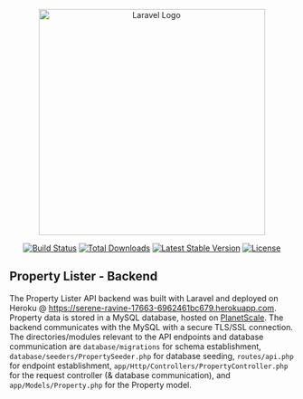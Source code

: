 <p align="center"><a href="https://laravel.com" target="_blank"><img src="https://raw.githubusercontent.com/laravel/art/master/logo-lockup/5%20SVG/2%20CMYK/1%20Full%20Color/laravel-logolockup-cmyk-red.svg" width="400" alt="Laravel Logo"></a></p>

<p align="center">
<a href="https://github.com/laravel/framework/actions"><img src="https://github.com/laravel/framework/workflows/tests/badge.svg" alt="Build Status"></a>
<a href="https://packagist.org/packages/laravel/framework"><img src="https://img.shields.io/packagist/dt/laravel/framework" alt="Total Downloads"></a>
<a href="https://packagist.org/packages/laravel/framework"><img src="https://img.shields.io/packagist/v/laravel/framework" alt="Latest Stable Version"></a>
<a href="https://packagist.org/packages/laravel/framework"><img src="https://img.shields.io/packagist/l/laravel/framework" alt="License"></a>
</p>

## Property Lister - Backend

The Property Lister API backend was built with Laravel and deployed on Heroku @ https://serene-ravine-17663-6962461bc679.herokuapp.com. Property data is stored in a MySQL database, hosted on [PlanetScale](https://www.planetscale.com). The backend communicates with the MySQL with a secure TLS/SSL connection. The directories/modules relevant to the API endpoints and database communication are `database/migrations` for schema establishment, `database/seeders/PropertySeeder.php` for database seeding, `routes/api.php` for endpoint establishment, `app/Http/Controllers/PropertyController.php` for the request controller (& database communication), and `app/Models/Property.php` for the Property model. 
